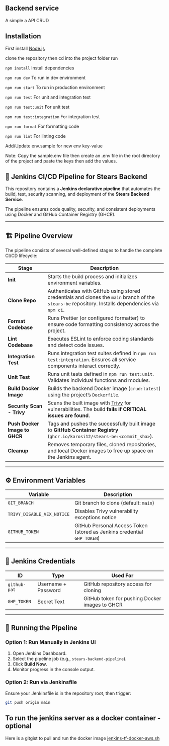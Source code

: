 ## Backend service

A simple a API CRUD

## Installation

First install [Node.js](http://nodejs.org/)

clone the repository then cd into the project folder run

`npm install` Install dependencies

`npm run dev` To run in dev environment

`npm run start` To run in production environment

`npm run test` For unit and integration test

`npm run test:unit` For unit test

`npm run test:integration` For integration test

`npm run format` For formatting code

`npm run lint` For linting code

Add/Update env.sample for new env key-value

Note: Copy the sample.env file then create an .env file in the root directory of the project and paste the keys then add the values.

## 🧩 Jenkins CI/CD Pipeline for Stears Backend

This repository contains a **Jenkins declarative pipeline** that automates the build, test, security scanning, and deployment of the **Stears Backend Service**.

The pipeline ensures code quality, security, and consistent deployments using Docker and GitHub Container Registry (GHCR).

---

## 🏗️ Pipeline Overview

The pipeline consists of several well-defined stages to handle the complete CI/CD lifecycle:

| Stage | Description |
|--------|-------------|
| **Init** | Starts the build process and initializes environment variables. |
| **Clone Repo** | Authenticates with GitHub using stored credentials and clones the `main` branch of the `stears-be` repository. Installs dependencies via `npm ci`. |
| **Format Codebase** | Runs Prettier (or configured formatter) to ensure code formatting consistency across the project. |
| **Lint Codebase** | Executes ESLint to enforce coding standards and detect code issues. |
| **Integration Test** | Runs integration test suites defined in `npm run test:integration`. Ensures all service components interact correctly. |
| **Unit Test** | Runs unit tests defined in `npm run test:unit`. Validates individual functions and modules. |
| **Build Docker Image** | Builds the backend Docker image (`crud:latest`) using the project’s `Dockerfile`. |
| **Security Scan - Trivy** | Scans the built image with [Trivy](https://github.com/aquasecurity/trivy) for vulnerabilities. The build **fails if CRITICAL issues are found**. |
| **Push Docker Image to GHCR** | Tags and pushes the successfully built image to **GitHub Container Registry** (`ghcr.io/karosi12/stears-be:<commit_sha>`). |
| **Cleanup** | Removes temporary files, cloned repositories, and local Docker images to free up space on the Jenkins agent. |

---

## ⚙️ Environment Variables

| Variable | Description |
|-----------|-------------|
| `GIT_BRANCH` | Git branch to clone (default: `main`) |
| `TRIVY_DISABLE_VEX_NOTICE` | Disables Trivy vulnerability exceptions notice |
| `GITHUB_TOKEN` | GitHub Personal Access Token (stored as Jenkins credential `GHP_TOKEN`) |

---

## 🔑 Jenkins Credentials

| ID | Type | Used For |
|----|------|-----------|
| `github-pat` | Username + Password | GitHub repository access for cloning |
| `GHP_TOKEN` | Secret Text | GitHub token for pushing Docker images to GHCR |

---

## 🚀 Running the Pipeline

### Option 1: Run Manually in Jenkins UI
1. Open Jenkins Dashboard.
2. Select the pipeline job (e.g., `stears-backend-pipeline`).
3. Click **Build Now**.
4. Monitor progress in the console output.

### Option 2: Run via Jenkinsfile
Ensure your Jenkinsfile is in the repository root, then trigger:
```bash
git push origin main
```

## To run the jenkins server as a docker container - optional
Here is a gitgist to pull and run the docker image
[jenkins-tf-docker-aws.sh](https://gist.github.com/karosi12/77ae16b257a726981caa55e3d999d354)
